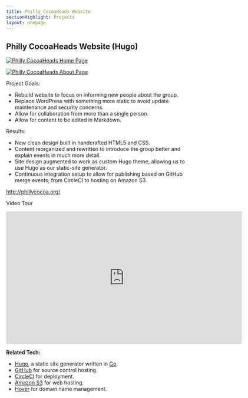 ```yaml
---
title: Philly CocoaHeads Website
sectionHighlight: Projects
layout: onepage
---
```


## Philly CocoaHeads Website (Hugo)

<div class="screenshots">

<a href="pc-home.png"><img src="pc-home.png" alt="Philly CocoaHeads Home Page"></a>

<a href="pc-about.png"><img src="pc-about.png" alt="Philly CocoaHeads About Page"></a>

</div>

Project Goals:

- Rebuild website to focus on informing new people about the group.
- Replace WordPress with something more static to avoid update maintenance and security concerns.
- Allow for collaboration from more than a single person.
- Allow for content to be edited in Markdown.

Results:

- New clean design built in handcrafted HTML5 and CSS.
- Content reorganized and rewritten to introduce the group better and explain events in much more detail.
- Site design augmented to work as custom Hugo theme, allowing us to use Hugo as our static-site generator.
- Continuous integration setup to allow for publishing based on GitHub merge events; from CircleCI to hosting on Amazon S3.

<http://phillycocoa.org/>

Video Tour

<iframe src="https://player.vimeo.com/video/214552178" width="640" height="360" frameborder="0" allow="autoplay; fullscreen" allowfullscreen></iframe>

**Related Tech:**

<ul>
<li><a href="https://gohugo.io/">Hugo</a>, a static site generator written in <a href="https://golang.org/">Go</a>.</li>
<li><a href="https://github.com/">GitHub</a> for source control hosting.</li>
<li><a href="https://circleci.com/">CircleCI</a> for deployment.</li>
<li><a href="https://aws.amazon.com/s3/">Amazon S3</a> for web hosting.</li>
<li><a href="https://www.hover.com/">Hover</a> for domain name management.</li>
</ul>
